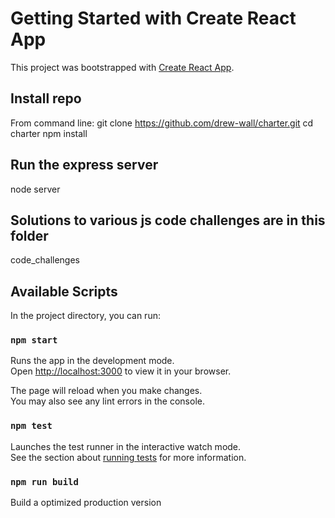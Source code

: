 # Getting Started with Create React App

This project was bootstrapped with [Create React App](https://github.com/facebook/create-react-app).

## Install repo

From command line:
git clone https://github.com/drew-wall/charter.git
cd charter
npm install

## Run the express server

  node server

## Solutions to various js code challenges are in this folder

code_challenges

## Available Scripts

In the project directory, you can run:

### `npm start`

Runs the app in the development mode.\
Open [http://localhost:3000](http://localhost:3000) to view it in your browser.

The page will reload when you make changes.\
You may also see any lint errors in the console.

### `npm test`

Launches the test runner in the interactive watch mode.\
See the section about [running tests](https://facebook.github.io/create-react-app/docs/running-tests) for more information.

### `npm run build`

Build a optimized production version

